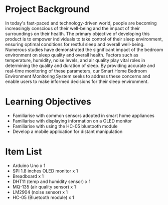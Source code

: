 # Project Background
In today's fast-paced and technology-driven world, people are becoming increasingly conscious of their well-being and the impact of their surroundings on their health. The primary objective of developing this product is to empower individuals to take control of their sleep environment, ensuring optimal conditions for restful sleep and overall well-being. Numerous studies have demonstrated the significant impact of the bedroom environment on sleep quality and overall health. Factors such as temperature, humidity, noise levels, and air quality play vital roles in determining the quality and duration of sleep. By providing accurate and real-time monitoring of these parameters, our Smart Home Bedroom Environment Monitoring System seeks to address these concerns and enable users to make informed decisions for their sleep environment.

# Learning Objectives
- Familiarise with common sensors adopted in smart home appliances
- Familiarise with displaying information on a OLED monitor
- Familiarise with using the HC-05 bluetooth module
- Develop a mobile application for distant manipulation

# Item List
- Arduino Uno x 1
- SPI 1.8 inches OLED monitor x 1
- Breadboard x 1
- DHT11 (temp and humidity sensor) x 1
- MQ-135 (air quality sensor) x 1
- LM2904 (noise sensor) x 1
- HC-05 (Bluetooth module) x 1
